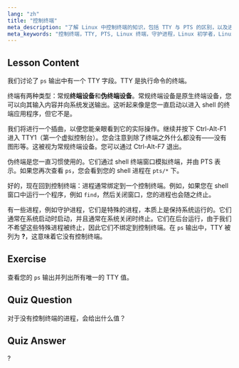 ```yaml
---
lang: "zh"
title: "控制终端"
meta_description: "了解 Linux 中控制终端的知识，包括 TTY 与 PTS 的区别，以及进程如何绑定到它们。理解守护进程。开始您的 Linux 之旅！"
meta_keywords: "控制终端，TTY, PTS, Linux 终端，守护进程，Linux 初学者，Linux 教程，Linux 指南"
---
```


## Lesson Content

我们讨论了 `ps` 输出中有一个 TTY 字段。TTY 是执行命令的终端。

终端有两种类型：常规**终端设备**和**伪终端设备**。常规终端设备是原生终端设备，您可以向其输入内容并向系统发送输出。这听起来像是您一直启动以进入 shell 的终端应用程序，但它不是。

我们将进行一个插曲，以便您能亲眼看到它的实际操作。继续并按下 Ctrl-Alt-F1 进入 TTY1（第一个虚拟控制台）。您会注意到除了终端之外什么都没有——没有图形等。这被视为常规终端设备。您可以通过 Ctrl-Alt-F7 退出。

伪终端是您一直习惯使用的。它们通过 shell 终端窗口模拟终端，并由 PTS 表示。如果您再次查看 `ps`，您会看到您的 shell 进程在 `pts/*` 下。

好的，现在回到控制终端：进程通常绑定到一个控制终端。例如，如果您在 shell 窗口中运行一个程序，例如 `find`，然后关闭窗口，您的进程也会随之终止。

有一些进程，例如守护进程，它们是特殊的进程，本质上是保持系统运行的。它们通常在系统启动时启动，并且通常在系统关闭时终止。它们在后台运行，由于我们不希望这些特殊进程被终止，因此它们不绑定到控制终端。在 `ps` 输出中，TTY 被列为 **?**，这意味着它没有控制终端。

## Exercise

查看您的 `ps` 输出并列出所有唯一的 TTY 值。

## Quiz Question

对于没有控制终端的进程，会给出什么值？

## Quiz Answer

?
